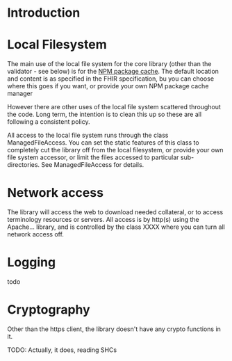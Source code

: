 # Introduction

# Local Filesystem

The main use of the local file system for the core library (other than the validator - see below) is for the 
[NPM package cache](). The default location and content is as specified in the FHIR specification, bu you 
can choose where this goes if you want, or provide your own NPM package cache manager

However there are other uses of the local file system scattered throughout the code. Long term, 
the intention is to clean this up so these are all following a consistent policy.

All access to the local file system runs through the class ManagedFileAccess. You can 
set the static features of this class to completely cut the library off from the 
local filesystem, or provide your own file system accessor, or limit the files accessed
to particular sub-directories. See ManagedFileAccess for details.

# Network access

The library will access the web to download needed collateral, or to access terminology resources or servers.
All access is by http(s) using the Apache... library, and is controlled by the class XXXX where you can 
turn all network access off.

# Logging 

todo

# Cryptography 

Other than the https client, the library doesn't have any crypto functions in it. 

TODO: Actually, it does, reading SHCs 

